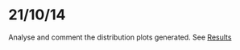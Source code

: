 21/10/14
========================================================

Analyse and comment the distribution plots generated. See [Results](https://github.com/pilarcormo/small_genomes_SNPs/blob/master/Results.md)








 
